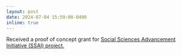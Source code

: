 ```yaml
---
layout: post
date: 2024-07-04 15:59:00-0400
inline: true
---
```


Received a proof of concept grant for <a href="https://galjak.com/projects/ssai/">Social Sciences Advancement Initiative (SSAI) project.